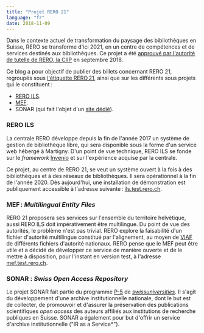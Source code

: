 ```yaml
---
title: "Projet RERO 21"
language: "fr"
date: 2018-11-09
---
```


Dans le contexte actuel de transformation du paysage des bibliothèques en Suisse, RERO se transforme d'ici 2021, en un centre de compétences et de services destinés aux bibliothèques. Ce projet a été [approuvé par l'autorité de tutelle de RERO, la CIIP](https://www.rero.ch/pdfview.php?section=communique&filename=ciip_communique.pdf "Communiqué de la CIIP au format PDF") en septembre 2018.

Ce blog a pour objectif de publier des billets concernant RERO 21, regroupés sous [l'étiquette RERO 21](/tags/rero21 "Regroupement des billets concernant RERO 21"), ainsi que sur les différents sous projets qui le constituent : 

- [RERO ILS](/tags/rero-ils "Regroupement des billets concernant RERO ILS").
- [MEF](/tags/mef "Regroupement des billets concernant le MEF").
- SONAR (qui fait l'objet d'un [site dédié](https://sonar.ch "Site web de SONAR")).

### RERO ILS

La centrale RERO développe depuis la fin de l'année 2017 un système de gestion de bibliothèque libre, qui sera disponible sous la forme d'un service web hébergé à Martigny. D'un point de vue technique, RERO ILS se fonde sur le *framework* [Invenio](https://invenio-software.org) et sur l'expérience acquise par la centrale.

Ce projet, au centre de RERO 21, se veut un système ouvert à la fois à des bibliothèques et à des réseaux de bibliothèques. Il sera opérationnel à la fin de l'année 2020. Dès aujourd'hui, une installation de démonstration est publiquement accessible à l'adresse suivante : [ils.test.rero.ch](http://ils.test.rero.ch "Site de démonstration de RERO ILS").

### MEF : *Multilingual Entity Files*

RERO 21 proposera ses services sur l'ensemble du territoire helvétique, aussi RERO ILS doit impérativement être multilingue. Du point de vue des autorités, le problème n'est pas trivial. RERO explore la faisabilité d'un fichier d'autorité multilingue constitué par l'alignement, au moyen de [VIAF](https://viaf.org "Site web du Virtual International Authority File") de différents fichiers d'autorité nationaux. RERO pense que le MEF peut être utile et a décidé de développer ce service de manière ouverte et de le mettre à disposition, pour l'instant en version test, à l'adresse [mef.test.rero.ch](https://mef.test.rero.ch "Le service MEF, accessible librement").

### SONAR : *Swiss Open Access Repository*

Le projet SONAR fait partie du programme [P-5](https://www.swissuniversities.ch/en/organisation/projects-and-programmes/p-5/) de [*swissuniversities*](https://www.swissuniversities.ch/ "Site web de *swissuniversities*"). Il s'agit du développement d'une archive institutionnelle nationale, dont le but est de collecter, de promouvoir et d'assurer la préservation des publications scientifiques *open access* des auteurs affiliés aux institutions de recherche publiques en Suisse. SONAR a également pour but d'offrir un service d'archive institutionnelle ("IR as a Service*").
